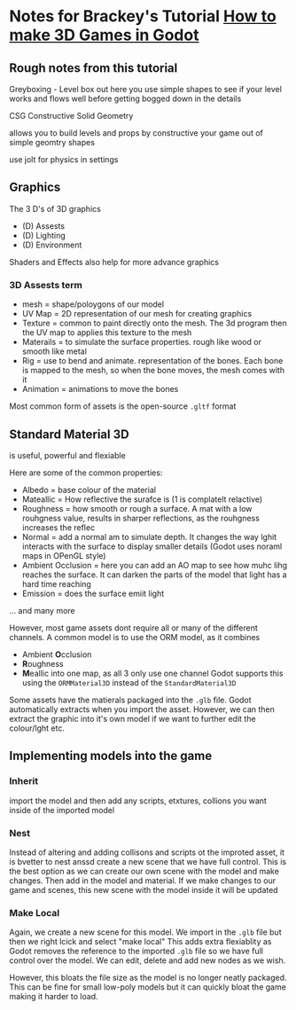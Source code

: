 # Notes for Brackey's Tutorial [How to make 3D Games in Godot](https://www.youtube.com/watch?v=ke5KpqcoiIU)

## Rough notes from this tutorial

Greyboxing - Level box out
here you use simple shapes to see if your level works and flows well before getting bogged down in the details

CSG
Constructive Solid Geometry

allows you to build levels and props by constructive your game out of simple geomtry shapes

use jolt for physics in settings

## Graphics

The 3 D's of 3D graphics
- (D) Assests
- (D) Lighting
- (D) Environment

Shaders and Effects also help for more advance graphics

### 3D Assests term

- mesh = shape/poloygons of our model
- UV Map = 2D representation of our mesh for creating graphics
- Texture = common to paint directly onto the mesh. The 3d program then the UV map to applies this texture to the mesh
- Materails = to simulate the surface properties. rough like wood or smooth like metal
- Rig = use to bend and animate. representation of the bones. Each bone is mapped to the mesh, so when the bone moves, the mesh comes with it
- Animation = animations to move the bones

Most common form of assets is the open-source `.gltf` format

## Standard Material 3D

is useful, powerful and flexiable

Here are some of the common properties:

- Albedo = base colour of the material
- Mateallic = How reflective the surafce is (1 is complatelt relactive)
- Roughness = how smooth or rough a surface. A mat with a low rouhgness value, results in sharper reflections, as the rouhgness increases the reflec
- Normal = add a normal am to simulate depth. It changes the way lghit interacts with the surface to display smaller details (Godot uses noraml maps in OPenGL style)
- Ambient Occlusion = here you can add an AO map to see how muhc lihg reaches the surface. It can darken the parts of the model that light has a hard time reaching
- Emission = does the surface emiit light

... and many more

However, most game assets dont require all or many of the different channels.
A common model is to use the ORM model, as it combines 
- Ambient **O**cclusion
- **R**oughness
- **M**eallic 
into one map, as all 3 only use one channel
Godot supports this using the `ORMMaterial3D` instead of the `StandardMaterial3D`

Some assets have the matierals packaged into the `.glb` file. Godot automatically extracts when you import the asset. However, we can then extract the graphic into it's own model if we want to further edit the colour/lght etc.

## Implementing models into the game

### Inherit

import the model and then add any scripts, etxtures, collions you want inside of the imported model

### Nest

Instead of altering and adding collisons and scripts ot the improted asset, it is bvetter to nest anssd create a new scene that we have full control.
This is the best option as we can create our own scene with the model and make changes. Then add in the model and material. If we make changes to our game and scenes, this new scene with the model inside it will be updated

### Make Local

Again, we create a new scene for this model. We import in the `.glb` file but then we right lcick and select "make local"
This adds extra flexiablity as Godot removes the reference to the imported `.glb` file so we have full control over the model. We can edit, delete and add new nodes as we wish.

However, this bloats the file size as the model is no longer neatly packaged. This can be fine for small low-poly models but it can quickly bloat the game making it harder to load.